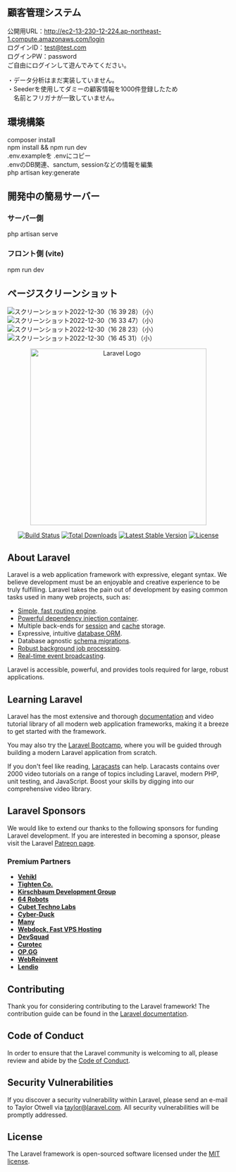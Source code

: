 ## 顧客管理システム
公開用URL：http://ec2-13-230-12-224.ap-northeast-1.compute.amazonaws.com/login<br>
ログインID：test@test.com<br>
ログインPW：password<br>
ご自由にログインして遊んでみてください。<br>

・データ分析はまだ実装していません。<br>
・Seederを使用してダミーの顧客情報を1000件登録したため<br>
　名前とフリガナが一致していません。<br>

## 環境構築
composer install<br>
npm install && npm run dev<br>
.env.exampleを .envにコピー<br>
.envのDB関連、sanctum, sessionなどの情報を編集<br>
php artisan key:generate<br>

## 開発中の簡易サーバー
### サーバー側<br>
php artisan serve<br>
### フロント側 (vite)<br>
npm run dev<br>

## ページスクリーンショット
![スクリーンショット2022-12-30（16 39 28）（小）](https://user-images.githubusercontent.com/95268598/210046345-53d833d6-4d45-4f0b-a0ad-a51bd5e33759.jpeg)
![スクリーンショット2022-12-30（16 33 47）（小）](https://user-images.githubusercontent.com/95268598/210045887-7ce6f04b-6780-4e66-9db8-6974f3ce930f.jpeg)
![スクリーンショット2022-12-30（16 28 23）（小）](https://user-images.githubusercontent.com/95268598/210045685-70b06d11-d836-4467-9e94-f87e07331d14.jpeg)
![スクリーンショット2022-12-30（16 45 31）（小）](https://user-images.githubusercontent.com/95268598/210046834-c473b3a4-84b5-49ad-8c65-30128102020b.jpeg)

<p align="center"><a href="https://laravel.com" target="_blank"><img src="https://raw.githubusercontent.com/laravel/art/master/logo-lockup/5%20SVG/2%20CMYK/1%20Full%20Color/laravel-logolockup-cmyk-red.svg" width="400" alt="Laravel Logo"></a></p>

<p align="center">
<a href="https://travis-ci.org/laravel/framework"><img src="https://travis-ci.org/laravel/framework.svg" alt="Build Status"></a>
<a href="https://packagist.org/packages/laravel/framework"><img src="https://img.shields.io/packagist/dt/laravel/framework" alt="Total Downloads"></a>
<a href="https://packagist.org/packages/laravel/framework"><img src="https://img.shields.io/packagist/v/laravel/framework" alt="Latest Stable Version"></a>
<a href="https://packagist.org/packages/laravel/framework"><img src="https://img.shields.io/packagist/l/laravel/framework" alt="License"></a>
</p>

## About Laravel

Laravel is a web application framework with expressive, elegant syntax. We believe development must be an enjoyable and creative experience to be truly fulfilling. Laravel takes the pain out of development by easing common tasks used in many web projects, such as:

- [Simple, fast routing engine](https://laravel.com/docs/routing).
- [Powerful dependency injection container](https://laravel.com/docs/container).
- Multiple back-ends for [session](https://laravel.com/docs/session) and [cache](https://laravel.com/docs/cache) storage.
- Expressive, intuitive [database ORM](https://laravel.com/docs/eloquent).
- Database agnostic [schema migrations](https://laravel.com/docs/migrations).
- [Robust background job processing](https://laravel.com/docs/queues).
- [Real-time event broadcasting](https://laravel.com/docs/broadcasting).

Laravel is accessible, powerful, and provides tools required for large, robust applications.

## Learning Laravel

Laravel has the most extensive and thorough [documentation](https://laravel.com/docs) and video tutorial library of all modern web application frameworks, making it a breeze to get started with the framework.

You may also try the [Laravel Bootcamp](https://bootcamp.laravel.com), where you will be guided through building a modern Laravel application from scratch.

If you don't feel like reading, [Laracasts](https://laracasts.com) can help. Laracasts contains over 2000 video tutorials on a range of topics including Laravel, modern PHP, unit testing, and JavaScript. Boost your skills by digging into our comprehensive video library.

## Laravel Sponsors

We would like to extend our thanks to the following sponsors for funding Laravel development. If you are interested in becoming a sponsor, please visit the Laravel [Patreon page](https://patreon.com/taylorotwell).

### Premium Partners

- **[Vehikl](https://vehikl.com/)**
- **[Tighten Co.](https://tighten.co)**
- **[Kirschbaum Development Group](https://kirschbaumdevelopment.com)**
- **[64 Robots](https://64robots.com)**
- **[Cubet Techno Labs](https://cubettech.com)**
- **[Cyber-Duck](https://cyber-duck.co.uk)**
- **[Many](https://www.many.co.uk)**
- **[Webdock, Fast VPS Hosting](https://www.webdock.io/en)**
- **[DevSquad](https://devsquad.com)**
- **[Curotec](https://www.curotec.com/services/technologies/laravel/)**
- **[OP.GG](https://op.gg)**
- **[WebReinvent](https://webreinvent.com/?utm_source=laravel&utm_medium=github&utm_campaign=patreon-sponsors)**
- **[Lendio](https://lendio.com)**

## Contributing

Thank you for considering contributing to the Laravel framework! The contribution guide can be found in the [Laravel documentation](https://laravel.com/docs/contributions).

## Code of Conduct

In order to ensure that the Laravel community is welcoming to all, please review and abide by the [Code of Conduct](https://laravel.com/docs/contributions#code-of-conduct).

## Security Vulnerabilities

If you discover a security vulnerability within Laravel, please send an e-mail to Taylor Otwell via [taylor@laravel.com](mailto:taylor@laravel.com). All security vulnerabilities will be promptly addressed.

## License

The Laravel framework is open-sourced software licensed under the [MIT license](https://opensource.org/licenses/MIT).
